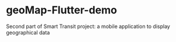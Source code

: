 # geoMap-Flutter-demo
Second part of Smart Transit project: a mobile application to display geographical data
